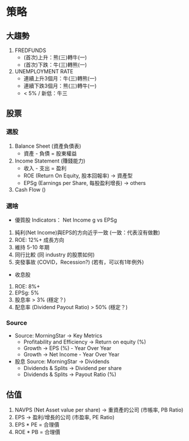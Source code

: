 # 策略
## 大趨勢
1. FREDFUNDS
   * (首次)上升：熊(三)轉牛(一)
   * (首次)下跌：牛(三)轉熊(一)
2. UNEMPLOYMENT RATE
   * 連續上升3個月：牛(三)轉熊(一) 
   * 連續下跌3個月：熊(三)轉牛(一)
   * < 5% / 新低：牛三

## 股票
### 選股
1. Balance Sheet (資產負債表)
   * 資產 - 負債 = 股東權益
2. Income Statement (賺錢能力)
   * 收入 - 支出 = 盈利
   * ROE (Return On Equity, 股本回報率) -> 資產型
   * EPSg (Earnings per Share, 每股盈利增長) -> others
3. Cash Flow ()

### 選啥
* 優質股 Indicators： Net Income g vs EPSg
1. 純利(Net Income)與EPS的方向近乎一致 (一致：代表沒有做數)
2. ROE: 12%+ 成長方向
3. 維持 5-10 年期
4. 同行比較 (同 industry 的股票如何)
5. 突發事故 (COVID，Recession?) (若有，可以有1年例外)

* 收息股
1.  ROE: 8%+
2.  EPSg: 5%
3.  股息率 > 3% (穩定？)
4.  配息率 (Dividend Payout Ratio) > 50% (穩定？)

### Source
* Source: MorningStar -> Key Metrics
  * Profitability and Efficiency -> Return on equity (%) 
  * Growth -> EPS (%) - Year Over Year
  * Growth -> Net Income - Year Over Year 
* 股息 Source: MorningStar -> Dividends 
  * Dividends & Splits -> Dividend per share
  * Dividends & Splits -> Payout Ratio (%)

## 估值
1. NAVPS (Net Asset value per share) -> 重資產的公司 (市帳率, PB Ratio)
2. EPS -> 盈利/增長的公司 (市盈率, PE Ratio)
3. EPS * PE = 合理價
4. ROE * PB = 合理價